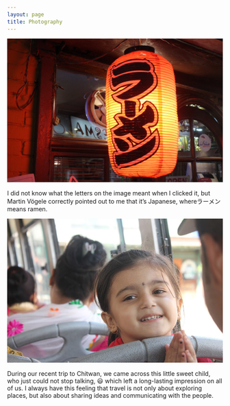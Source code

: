 ```yaml
---
layout: page
title: Photography
---
```


<center><img src="/images/ramen.jpeg" alt="ramen"></center>

I did not know what the letters on the image meant when I clicked it, but Martin Vögele correctly pointed out to me that it’s Japanese, whereラーメン means ramen.

<center><img src="/images/IMG_4081.JPG" alt="A little sweet heart"></center>

During our recent trip to Chitwan, we came across this little sweet child, who just could not stop talking, :smiley: which left a long-lasting impression on all of us. I always have this feeling that travel is not only about exploring places, but also about sharing ideas and communicating with the people. 

